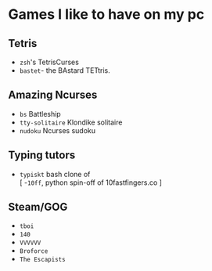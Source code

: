 # Games I like to have on my pc

## Tetris
- `zsh`'s TetrisCurses
- `bastet`- the BAstard TETtris.

## Amazing Ncurses
- `bs` Battleship
- `tty-solitaire` Klondike solitaire
- `nudoku` Ncurses sudoku

## Typing tutors
- `typiskt` bash clone of \
[
	-`10ff`, python spin-off of 10fastfingers.co
]

## Steam/GOG
- `tboi`
- `140`
- `VVVVVV`
- `Broforce`
- `The Escapists`
